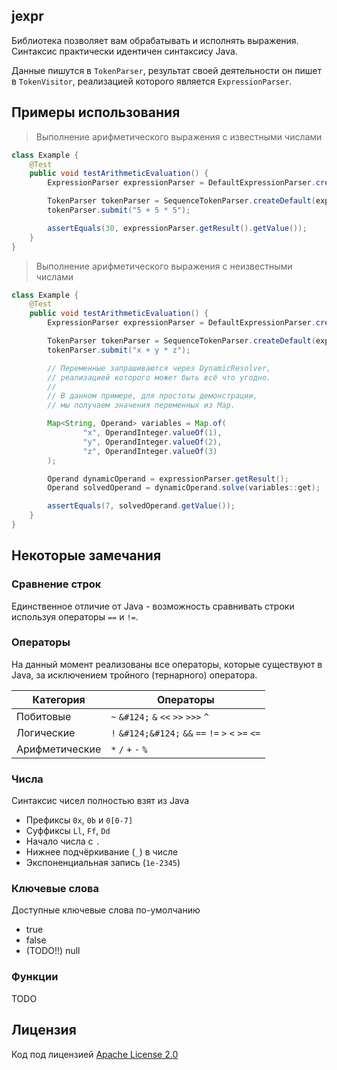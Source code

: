 ## jexpr

Библиотека позволяет вам обрабатывать и исполнять выражения. Синтаксис практически
идентичен синтаксису Java.

Данные пишутся в `TokenParser`, результат своей деятельности он пишет
в `TokenVisitor`, реализацией которого является `ExpressionParser`.

## Примеры использования

> Выполнение арифметического выражения с известными числами

```java
class Example {
    @Test
    public void testArithmeticEvaluation() {
        ExpressionParser expressionParser = DefaultExpressionParser.create();

        TokenParser tokenParser = SequenceTokenParser.createDefault(expressionParser);
        tokenParser.submit("5 + 5 * 5");

        assertEquals(30, expressionParser.getResult().getValue());
    }
}
```

> Выполнение арифметического выражения с неизвестными числами

```java
class Example {
    @Test
    public void testArithmeticEvaluation() {
        ExpressionParser expressionParser = DefaultExpressionParser.create();

        TokenParser tokenParser = SequenceTokenParser.createDefault(expressionParser);
        tokenParser.submit("x + y * z");

        // Переменные запрашиваются через DynamicResolver,
        // реализацией которого может быть всё что угодно.
        //
        // В данном примере, для простоты демонстрации,
        // мы получаем значения переменных из Map.

        Map<String, Operand> variables = Map.of(
                "x", OperandInteger.valueOf(1),
                "y", OperandInteger.valueOf(2),
                "z", OperandInteger.valueOf(3)
        );

        Operand dynamicOperand = expressionParser.getResult();
        Operand solvedOperand = dynamicOperand.solve(variables::get);

        assertEquals(7, solvedOperand.getValue());
    }
}
```

## Некоторые замечания

### Сравнение строк

Единственное отличие от Java - возможность сравнивать строки используя
операторы `==` и `!=`.

### Операторы

На данный момент реализованы все операторы, которые существуют в Java,
за исключением тройного (тернарного) оператора.

| Категория      | Операторы                                           |
|----------------|-----------------------------------------------------|
| Побитовые      | `~` `&#124;` `&` `<<` `>>` `>>>` `^`                |
| Логические     | `!` `&#124;&#124;` `&&` `==` `!=` `>` `<` `>=` `<=` |
| Арифметические | `*` `/` `+` `-` `%`                                 |

### Числа

Синтаксис чисел полностью взят из Java

- Префиксы `0x`, `0b` и `0[0-7]`
- Суффиксы `Ll`, `Ff`, `Dd`
- Начало числа с `.`
- Нижнее подчёркивание (`_`) в числе
- Экспоненциальная запись (`1e-2345`)

### Ключевые слова

Доступные ключевые слова по-умолчанию

- true
- false
- (TODO!!) null

### Функции

TODO

## Лицензия

Код под лицензией [Apache License 2.0](LICENSE)